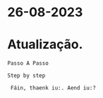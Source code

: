 # 26-08-2023

# Atualização.
```
Passo A Passo
``` 

```
Step by step
```
```
 Fáin, thaenk iu:. Aend iu:?
```